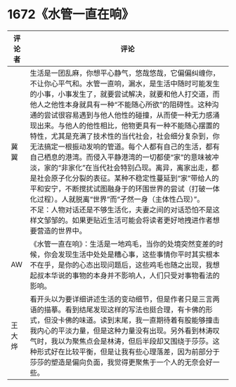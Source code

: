 # 1672《水管一直在响》

评论者 | 评论 |
|---|---|
冀翼|生活是一团乱麻，你想平心静气，悠哉悠哉，它偏偏纠缠你，不让你心平气和。水管一直响，漏水，是生活中随时可能发生的小事，小事发生了，就要尝试解决，就要和他人打交道，而他人之他性本身就具有一种“不能随心所欲”的阻碍性。这种沟通的尝试很容易遇到与他人他性的碰撞，从而使一种无力感涌现出来。与他人的他性相比，他物更具有一种不能随心摆置的特性，尤其是充满了技术性的当代社会，社会细分复杂到，你无法搞定一根振动发响的管道。每个人都有自己的生活，都有自己栖息的港湾。而侵入平静港湾的一切都使“家”的意味被冲淡，家的“非家化”在当代社会特别凸现。离异，离家出走，都是社会原子化分裂的表征。某种不稳定性蔓延到“家”带给人的平和安宁，不断搅扰试图融身于的环围世界的尝试（打破一体化过程）。人就脱离“世界”而“孑然一身（主体性凸现）”。<br/>不足：人物对话还是不够生活化，夫妻之间的对话恐怕不是这样文邹邹的。如果更贴近生活可能会将读者更好地拽进作者想要营造的世界中。
AW|《水管一直在响》：生活是一地鸡毛，当你的处境突然变差的时候，你会发现生活中处处是糟心事，这些事情你平时其实根本不在乎，是你的心态出现问题后，这些鸡毛也随之出现，我想起叔本华说的事物的本身并不影响人，人们只受对事物看法的影响。
王大烨|看开头以为要详细讲述生活的变动细节，但是作者只是三言两语的描摹。看到结尾发现这样的写法也挺合理，有卡佛的形式，但没卡佛的味道。读到末尾，我一直期待着有股能够撞击我内心的平淡力量，但是这种力量没有出现。另外看到林涛叹气时，我以为聚焦点会是林涛，但后半段却又围绕于莎莎。这种形式好在比较平衡，但是让我有些心理落差，因为前部分于莎莎的塑造是偏向负面，我觉得更聚焦于一个人的无奈会好一些。


